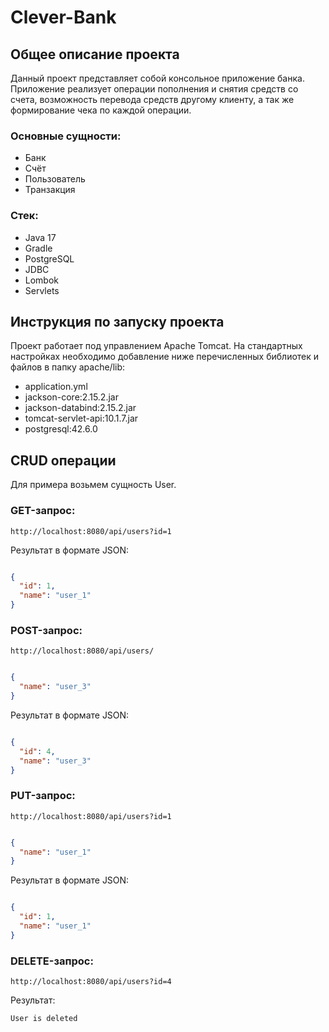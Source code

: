 # Clever-Bank

## Общее описание проекта

Данный проект представляет собой консольное приложение банка. Приложение реализует операции пополнения и снятия средств
со счета, возможность перевода средств другому клиенту, а так же формирование чека по каждой операции.

### Основные сущности:

- Банк
- Счёт
- Пользователь
- Транзакция

### Стек:

- Java 17
- Gradle
- PostgreSQL
- JDBC
- Lombok
- Servlets

## Инструкция по запуску проекта

Проект работает под управлением Apache Tomcat. На стандартных настройках необходимо добавление ниже перечисленных
библиотек и файлов в папку apache/lib:

- application.yml
- jackson-core:2.15.2.jar
- jackson-databind:2.15.2.jar
- tomcat-servlet-api:10.1.7.jar
- postgresql:42.6.0

## CRUD операции

Для примера возьмем сущность User.

### GET-запрос:

    http://localhost:8080/api/users?id=1

Результат в формате JSON:

```json

{
  "id": 1,
  "name": "user_1"
}

```

### POST-запрос:

    http://localhost:8080/api/users/

```json

{
  "name": "user_3"
}

```

Результат в формате JSON:

```json

{
  "id": 4,
  "name": "user_3"
}

```

### PUT-запрос:

    http://localhost:8080/api/users?id=1

```json

{
  "name": "user_1"
}

```

Результат в формате JSON:

```json

{
  "id": 1,
  "name": "user_1"
}

```

### DELETE-запрос:

    http://localhost:8080/api/users?id=4

Результат:

``` text
User is deleted
```
